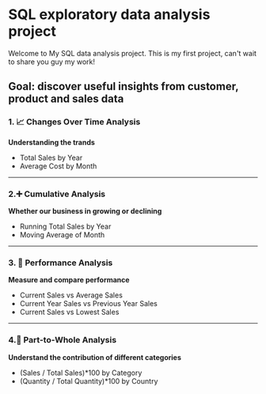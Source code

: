 # SQL exploratory data analysis project
Welcome to My SQL data analysis project. This is my first project, can't wait to share you guy my work!

## Goal: discover useful insights from customer, product and sales data
### 1. 📈 Changes Over Time Analysis
**Understanding the trands**
- Total Sales by Year
- Average Cost by Month
---
### 2.➕ Cumulative Analysis
**Whether our business in growing or declining**
- Running Total Sales by Year
- Moving Average of Month
---
### 3. 🏅 Performance Analysis
**Measure and compare performance**
- Current Sales vs Average Sales
- Current Year Sales vs Previous Year Sales
- Current Sales vs Lowest Sales
---
### 4.🧩 Part-to-Whole Analysis
**Understand the contribution of different categories**
- (Sales / Total Sales)*100 by Category
- (Quantity / Total Quantity)*100 by Country
